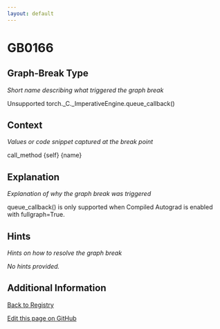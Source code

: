 ```yaml
---
layout: default
---
```

# GB0166

## Graph-Break Type
*Short name describing what triggered the graph break*

Unsupported torch._C._ImperativeEngine.queue_callback()

## Context
*Values or code snippet captured at the break point*

call_method {self} {name}

## Explanation
*Explanation of why the graph break was triggered*

queue_callback() is only supported when Compiled Autograd is enabled with fullgraph=True.

## Hints
*Hints on how to resolve the graph break*

*No hints provided.*


## Additional Information

<!-- ADDITIONAL INFORMATION START - Add custom information below this line -->

<!-- ADDITIONAL INFORMATION END -->

[Back to Registry](../index.html)

[Edit this page on GitHub](https://github.com/pytorch-labs/compile-graph-break-site/edit/main/docs/gb/gb0166.md)
